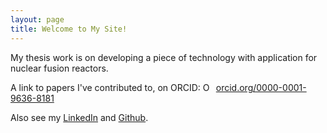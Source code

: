 ```yaml
---
layout: page
title: Welcome to My Site!
---
```


My thesis work is on developing a piece of technology with application for nuclear fusion reactors.

A link to papers I've contributed to, on ORCID:
<a href="https://orcid.org/0000-0001-9636-8181" target="orcid.widget" rel="noopener noreferrer" style="vertical-align:top;"><img src="https://orcid.org/sites/default/files/images/orcid_16x16.png" style="width:1em;margin-right:.5em;" alt="ORCID iD icon">orcid.org/0000-0001-9636-8181</a>

Also see my [LinkedIn](http://https://www.linkedin.com/in/jacob-schwartz-293a66132/) and [Github](http://github.com/cfe316).

